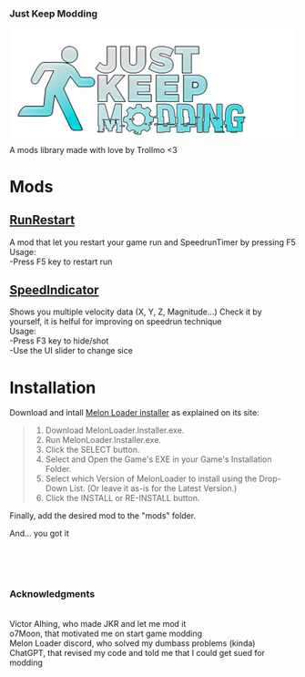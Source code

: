 ### Just Keep Modding
![](https://github.com/Olmo-Gutierrez/JKModding/blob/main/Images/Just%20Keep%20Modding%20Logo.png)
A mods library made with love by Trollmo <3
# Mods
## [RunRestart]()
A mod that let you restart your game run and SpeedrunTimer by pressing F5
<br>Usage:
<br>-Press F5 key to restart run
## [SpeedIndicator](https://github.com/Olmo-Gutierrez/JKModding/blob/main/Mods/SpeedIndicator.dll)
Shows you multiple velocity data (X, Y, Z, Magnitude...) Check it by yourself, it is helful for improving on speedrun technique
<br>Usage:
<br>-Press F3 key to hide/shot
<br>-Use the UI slider to change sice

# Installation
Download and intall [Melon Loader installer](https://melonwiki.xyz/#/README?id=automated-installation) as explained on its site:
>1. Download MelonLoader.Installer.exe.
>2. Run MelonLoader.Installer.exe.
>3. Click the SELECT button.
>4. Select and Open the Game's EXE in your Game's Installation Folder.
>5. Select which Version of MelonLoader to install using the Drop-Down List. (Or leave it as-is for the Latest Version.)
>6. Click the INSTALL or RE-INSTALL button.

Finally, add the desired mod to the "mods" folder.

And... you got it

<br><br><br>
### Acknowledgments
<br>Victor Alhing, who made JKR and let me mod it
<br>o7Moon, that motivated me on start game modding
<br>Melon Loader discord, who solved my dumbass problems (kinda)
<br>ChatGPT, that revised my code and told me that I could get sued for modding

